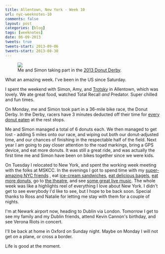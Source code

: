 ```yaml
---
title: Allentown, New York - Week 10
url: nyc-weeknotes-10
comments: false
layout: post
categories: [blog]
tags: [weeknotes]
date: 06-09-2013
tweets: true
tweets-start: 2013-09-06
tweets-start: 2013-08-30
---
```

<figure>
<img src="http://farm4.staticflickr.com/3703/9687360957_f2cc742855_b_d.jpg" class="photo silverframe">
<figcaption>Me and Simon taking part in the <a href="http://www.lehighwheelmen.org/">2013 Donut Derby</a>.</figcaption>
</figure>

What an amazing week. I've been in the US since Saturday. 

I spent the weekend with Simon, Amy, and <a href="http://www.flickr.com/photos/paulmmay/7916834928/">Trotsky</a> in Allentown, which was lovely. We ate great food, watched Total Recall *and* Predator. Super chilled and fun times. 

On Monday, me and Simon took part in a 36-mile bike race, the Donut Derby. In the Derby, racers have 3 minutes deducted off their time for [every donut eaten](http://lh6.ggpht.com/_qhfpUmZ6R-c/TJBMl7tCk8I/AAAAAAAACzM/loE08IokCEQ/s1600-h/DSCN1439%5B5%5D.jpg) at the rest stops. 

Me and Simon managed a total of 6 donuts each. We then managed to get lost - adding 5 miles onto our race, and wiping out both our donut-adjusted time, and our chances of finishing in the respectable half of the field. Next year I am going to pay closer attention to the road markings, bring a GPS device, and eat more donuts. It was still a great ride, and was actually the first time me and Simon have been on bikes together since we were kids.

On Tuesday I relocated to New York, and spent the working week meeting with the folks at MSKCC. In the evenings I got to spend time with my [super-amazing NYC friends](http://fredtruman.com/spring-2011-show-photo)	, eat [ice-cream sandwiches](http://newyork.seriouseats.com/2008/06/new-york-citys-top-10-best-ice-cream-sandwiches-nyc.html), [eat delicious bagels](http://www.oldebrooklynbagelshop.com/), [eat more donuts](http://www.yelp.com/biz/dough-brooklyn), go to [the theatre](http://www.armoryonpark.org/programs_events/detail/the_machine), and see [some great live music](http://www.pianosnyc.com/upstairs). The whole week was like a highlights reel of everything I love about New York. I didn't get to see everybody I'd like to see, but I hope to be back soon. Special thanks to Ross and Natalie for letting me stay with them for a couple of nights. 

I'm at Newark airport now, heading to Dublin via London. Tomorrow I get to see my family and my Dublin friends, attend Kevin Cannon's birthday, and see Verona Riots in concert. 

I'll be back at home in Oxford on Sunday night. Maybe on Monday I will not get on a plane, or cross a border. 

Life is good at the moment.



